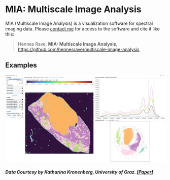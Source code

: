 # MIA: Multiscale Image Analysis
MIA (Multiscale Image Analysis) is a visualization software for spectral imaging data. Please [contact me](mailto:hennes.rave@uni-muenster.de) for access to the software and cite it like this:

> Hennes Rave, **MIA: Multiscale Image Analysis**, https://github.com/hennesrave/multiscale-image-analysis
## Examples
![Teaser Image](./images/teaser.png)
##### Data Courtesy by Katharina Kronenberg, University of Graz. [[Paper]](https://chemrxiv.org/engage/chemrxiv/article-details/650d598eed7d0eccc301cd03)
